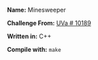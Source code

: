 **Name:** Minesweeper

**Challenge From:** [UVa # 10189](http://uva.onlinejudge.org/external/101/10189.html)

**Written in:** C++

**Compile with:** `make`
